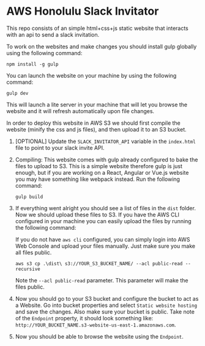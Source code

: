 # AWS Honolulu Slack Invitator

This repo consists of an simple html+css+js static website that interacts with an api to send a slack invitation.

To work on the websites and make changes you should install gulp globally using the following command:

```
npm install -g gulp
```

You can launch the website on your machine by using the following command:

```
gulp dev
```

This will launch a lite server in your machine that will let you browse the website and it will refresh automatically upon file changes.

In order to deploy this website in AWS S3 we should first compile the website (minify the css and js files), and then upload it to an S3 bucket.

1. [OPTIONAL] Update the `SLACK_INVITATOR_API` variable in the `index.html` file to point to your slack invite API.

1. Compiling: This website comes with gulp already configured to bake the files to upload to S3. This is a simple website therefore gulp is just enough, but if you are working on a React, Angular or Vue.js website you may have something like webpack instead. Run the following command:

    ```
    gulp build
    ```

1. If everything went alright you should see a list of files in the `dist` folder. Now we should upload these files to S3. If you have the AWS CLI configured in your machine you can easily upload the files by running the following command:

    If you do not have `aws cli` configured, you can simply login into AWS Web Console and upload your files manually. Just make sure you make all files public.

    ```
    aws s3 cp .\dist\ s3://YOUR_S3_BUCKET_NAME/ --acl public-read --recursive
    ```
    Note the `--acl public-read` parameter. This parameter will make the files public.

1. Now you should go to your S3 bucket and configure the bucket to act as a Website. Go into bucket properties and select `Static website hosting` and save the changes. Also make sure your bucket is public. Take note of the `Endpoint` property, it should look something like: `http://YOUR_BUCKET_NAME.s3-website-us-east-1.amazonaws.com`.

1. Now you should be able to browse the website using the `Endpoint`.
